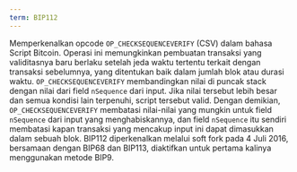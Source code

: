```yaml
---
term: BIP112
---
```


Memperkenalkan opcode `OP_CHECKSEQUENCEVERIFY` (CSV) dalam bahasa Script Bitcoin. Operasi ini memungkinkan pembuatan transaksi yang validitasnya baru berlaku setelah jeda waktu tertentu terkait dengan transaksi sebelumnya, yang ditentukan baik dalam jumlah blok atau durasi waktu. `OP_CHECKSEQUENCEVERIFY` membandingkan nilai di puncak stack dengan nilai dari field `nSequence` dari input. Jika nilai tersebut lebih besar dan semua kondisi lain terpenuhi, script tersebut valid. Dengan demikian, `OP_CHECKSEQUENCEVERIFY` membatasi nilai-nilai yang mungkin untuk field `nSequence` dari input yang menghabiskannya, dan field `nSequence` itu sendiri membatasi kapan transaksi yang mencakup input ini dapat dimasukkan dalam sebuah blok. BIP112 diperkenalkan melalui soft fork pada 4 Juli 2016, bersamaan dengan BIP68 dan BIP113, diaktifkan untuk pertama kalinya menggunakan metode BIP9.